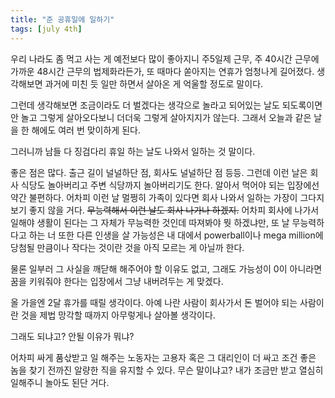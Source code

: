```yaml
---
title: "준 공휴일에 일하기"
tags: [july 4th]
---
```


우리 나라도 좀 먹고 사는 게 예전보다 많이 좋아지니 주5일제 근무, 주 40시간 근무에 가까운 48시간 근무의 법제화라든가, 또 때마다 쏟아지는 연휴가 엄청나게 길어졌다. 생각해보면 과거에 미친 듯 일만 하면서 살아온 게 억울할 정도로 말이다.

그런데 생각해보면 조금이라도 더 벌겠다는 생각으로 놀라고 되어있는 날도 되도록이면 안 놀고 그렇게 살아오다보니 더더욱 그렇게 살아지지가 않는다. 그래서 오늘과 같은 날을 한 해에도 여러 번 맞이하게 된다.

그러니까 남들 다 징검다리 휴일 하는 날도 나와서 일하는 것 말이다. 

좋은 점은 많다. 출근 길이 널널하단 점, 회사도 널널하단 점 등등. 그런데 이런 날은 회사 식당도 놀아버리고 주변 식당까지 놀아버리기도 한다. 알아서 먹어야 되는 입장에선 약간 불편하다. 어차피 이런 날 멀쩡히 가족이 있다면 회사 나와서 일하는 가장이 그다지 보기 좋지 않을 거다. ~~무능력해서 이런 날도 회사 나가나 하겠지.~~ 어차피 회사에 나가서 일해야 생활이 된다는 그 자체가 무능력한 것인데 따져봐야 뭣 하겠냐만, 또 날 무능력하다고 하는 너 또한 다른 인생을 살 가능성은 내 대에서 powerball이나 mega million에 당첨될 만큼이나 작다는 것이란 것을 아직 모르는 게 아닐까 한다.

물론 일부러 그 사실을 깨닫해 해주어야 할 이유도 없고, 그래도 가능성이 0이 아니라면 꿈을 키워줘야 한다는 입장에서 그냥 내버려두는 게 맞겠다.

올 가을엔 2달 휴가를 때릴 생각이다. 아예 나란 사람이 회사가서 돈 벌어야 되는 사람이란 것을 제법 망각할 때까지 아무렇게나 살아볼 생각이다. 

그래도 되냐고? 안될 이유가 뭐냐? 

어차피 싸게 품삯받고 일 해주는 노동자는 고용자 혹은 그 대리인이 더 싸고 조건 좋은 놈을 찾기 전까진 알량한 직을 유지할 수 있다. 무슨 말이냐고? 내가 조금만 받고 열심히 일해주니 놀아도 된단 거다. 